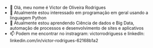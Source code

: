 - 👋 Olá, meu nome é Victor de Oliveira Rodrigues
- 👀 Atualmente estou interessado em programação em geral usando a linguagem Python
- 🌱 Atualmente estou aprendendo Ciência de dados e Big Data, automação de processos e desenvolvimento de sites e aplicativos
- 📫 Podem me encontrar no instragram: victorrodriguess e linkedIn: linkedin.com/in/victor-rodrigues-62168b1a2

<!---
vtRodrigues92/vtRodrigues92 is a ✨ special ✨ repository because its `README.md` (this file) appears on your GitHub profile.
You can click the Preview link to take a look at your changes.
--->
